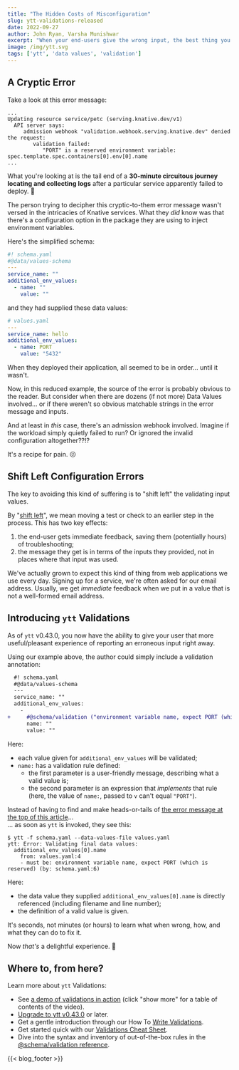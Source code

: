 ```yaml
---
title: "The Hidden Costs of Misconfiguration"
slug: ytt-validations-released
date: 2022-09-27
author: John Ryan, Varsha Munishwar
excerpt: "When your end-users give the wrong input, the best thing you can do is give them immediate, concise, and actionable feedback. Now you can, with ytt Validations!"
image: /img/ytt.svg
tags: ['ytt', 'data values', 'validation']
---
```


## A Cryptic Error

Take a look at this error message:

```
...
Updating resource service/petc (serving.knative.dev/v1)
  API server says: 
     admission webhook "validation.webhook.serving.knative.dev" denied the request:
        validation failed: 
           "PORT" is a reserved environment variable: spec.template.spec.containers[0].env[0].name
...
```

What you're looking at is the tail end of a **30-minute circuitous journey locating and collecting logs** after a 
particular service apparently failed to deploy. 🥵

The person trying to decipher this cryptic-to-them error message wasn't versed in the intricacies of
Knative services. What they _did_ know was that there's a configuration option in the package they are using
to inject environment variables.

Here's the simplified schema:

```yaml
#! schema.yaml
#@data/values-schema
---
service_name: ""
additional_env_values:
  - name: ""
    value: ""
```

and they had supplied these data values:

```yaml
# values.yaml
---
service_name: hello
additional_env_values:
  - name: PORT
    value: "5432"
```

When they deployed their application, all seemed to be in order... until it wasn't.

Now, in this reduced example, the source of the error is probably obvious to the reader. But consider when
there are dozens (if not more) Data Values involved... or if there weren't so obvious matchable strings in
the error message and inputs.

And at least in _this_ case, there's an admission webhook involved. Imagine if the workload simply quietly failed
to run? Or ignored the invalid configuration altogether??!?

It's a recipe for pain. 😖

## Shift Left Configuration Errors

The key to avoiding this kind of suffering is to "shift left" the validating input values.

By "[shift left](https://devopedia.org/shift-left)", we mean moving a test or check to an earlier step in the process.
This has two key effects:
1. the end-user gets immediate feedback, saving them (potentially hours) of troubleshooting;
2. the message they get is in terms of the inputs they provided, not in places where that input was used.

We've actually grown to expect this kind of thing from web applications we use every day. Signing up for
a service, we're often asked for our email address. Usually, we get _immediate_ feedback when we put in a value that
is not a well-formed email address.


## Introducing `ytt` Validations

As of `ytt` v0.43.0, you now have the ability to give your user that more useful/pleasant experience of reporting an
erroneous input right away.

Using our example above, the author could simply include a validation annotation:

```diff
  #! schema.yaml
  #@data/values-schema
  ---
  service_name: ""
  additional_env_values:
    - 
+     #@schema/validation ("environment variable name, expect PORT (which is reserved)", lambda v: v != "PORT")
      name: ""
      value: ""
```
Here:
- each value given for `additional_env_values` will be validated;
- `name:` has a validation rule defined:
  - the first parameter is a user-friendly message, describing what a valid value is;
  - the second parameter is an expression that _implements_ that rule (here, the value of `name:`, passed to `v` can't equal `"PORT"`).

Instead of having to find and make heads-or-tails of [the error message at the top of this article](#a-cryptic-error)...\
... as soon as `ytt` is invoked, they see this:

```console
$ ytt -f schema.yaml --data-values-file values.yaml
ytt: Error: Validating final data values:
  additional_env_values[0].name
    from: values.yaml:4
    - must be: environment variable name, expect PORT (which is reserved) (by: schema.yaml:6)
```

Here:
- the data value they supplied `additional_env_values[0].name` is directly referenced (including filename and line number);
- the definition of a valid value is given.

It's seconds, not minutes (or hours) to learn what when wrong, how, and what they can do to fix it. 

Now _that's_ a delightful experience. 🥳

## Where to, from here?

Learn more about `ytt` Validations:
- See [a demo of validations in action](https://www.youtube.com/watch?v=GBMSru3WBJg) (click "show more" for a table of contents of the video).
- [Upgrade to ytt v0.43.0](/ytt/docs/v0.43.0/install/) or later.
- Get a gentle introduction through our How To [Write Validations](/ytt/docs/v0.43.0/how-to-write-validations).
- Get started quick with our [Validations Cheat Sheet](/ytt/docs/v0.43.0/schema-validations-cheat-sheet).
- Dive into the syntax and inventory of out-of-the-box rules in the [@schema/validation reference](/ytt/docs/v0.43.0/lang-ref-ytt-schema/#schemavalidation).

{{< blog_footer >}}
